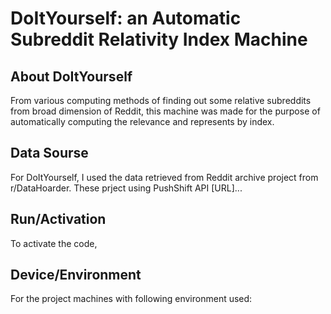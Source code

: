 # DoItYourself: an Automatic Subreddit Relativity Index Machine

## About DoItYourself
From various computing methods of finding out some relative subreddits from broad dimension of Reddit, this machine was made for the purpose of automatically computing the relevance and represents by index.

## Data Sourse
For DoItYourself, I used the data retrieved from Reddit archive project from r/DataHoarder. These prject using PushShift API [URL]...

## Run/Activation
To activate the code, 

## Device/Environment
For the project machines with following environment used:
